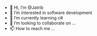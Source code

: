 - 👋 Hi, I’m @Jatrib
- 👀 I’m interested in software development
- 🌱 I’m currently learning c#
- 💞️ I’m looking to collaborate on ...
- 📫 How to reach me ...

<!---
HosamFawzy/HosamFawzy is a ✨ special ✨ repository because its `README.md` (this file) appears on your GitHub profile.
You can click the Preview link to take a look at your changes.
--->
